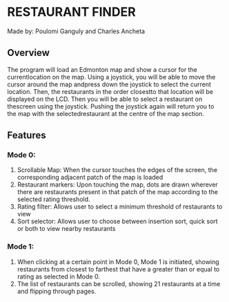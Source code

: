 # RESTAURANT FINDER

Made by: Poulomi Ganguly and Charles Ancheta

## Overview

The  program  will  load  an  Edmonton  map  and  show  a  cursor  for  the  currentlocation on the map.  Using a joystick, you will be able to move the cursor around the map andpress down the joystick to select the current location.  Then, the restaurants in the order closestto that location will be displayed on the LCD. Then you will be able to select a restaurant on thescreen using the joystick.  Pushing the joystick again will return you to the map with the selectedrestaurant at the centre of the map section. 

## Features

### Mode 0:
1. Scrollable Map: When the cursor touches the edges of the screen, the corresponding adjacent patch of the map is loaded
2. Restaurant markers: Upon touching the map, dots are drawn wherever there are restaurants present in that patch of the map according to the selected rating threshold.
3. Rating filter: Allows user to select a minimum threshold of restaurants to view
4. Sort selector: Allows user to choose between insertion sort, quick sort or both to view nearby restaurants

### Mode 1:
1. When clicking at a certain point in Mode 0, Mode 1 is initiated, showing restaurants from closest to farthest that have a greater than or equal to rating as selected in Mode 0.
2. The list of restaurants can be scrolled, showing 21 restaurants at a time and flipping through pages.
